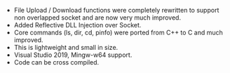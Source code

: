 - File Upload / Download functions were completely rewritten to support non overlapped socket and are now very much improved.
- Added Reflective DLL Injection over Socket.
- Core commands (ls, dir, cd, pinfo) were ported from C++ to C and much improved.
- This is lightweight and small in size.
- Visual Studio 2019, Mingw-w64 support.
- Code can be cross compiled.
